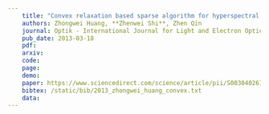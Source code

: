 ```yaml
---
    title: "Convex relaxation based sparse algorithm for hyperspectral target detection"
    authors: Zhongwei Huang, **Zhenwei Shi**, Zhen Qin
    journal: Optik - International Journal for Light and Electron Optics (Optik)
    pub_date: 2013-03-18
    pdf: 
    arxiv: 
    code: 
    page: 
    demo: 
    paper: https://www.sciencedirect.com/science/article/pii/S0030402613007614
    bibtex: /static/bib/2013_zhongwei_huang_convex.txt
    data:
---
```

    